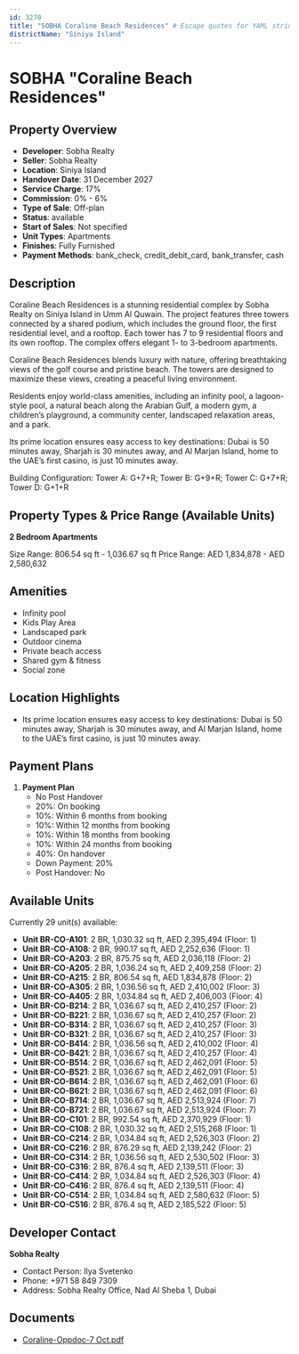 ```yaml
---
id: 3270
title: "SOBHA Coraline Beach Residences" # Escape quotes for YAML string
districtName: "Siniya Island"
---
```


# SOBHA "Coraline Beach Residences"

## Property Overview
- **Developer**: Sobha Realty
- **Seller**: Sobha Realty
- **Location**: Siniya Island
- **Handover Date**: 31 December 2027
- **Service Charge**: 17%
- **Commission**: 0% - 6%
- **Type of Sale**: Off-plan
- **Status**: available
- **Start of Sales**: Not specified
- **Unit Types**: Apartments
- **Finishes**: Fully Furnished
- **Payment Methods**: bank_check, credit_debit_card, bank_transfer, cash

## Description
Coraline Beach Residences is a stunning residential complex by Sobha Realty on Siniya Island in Umm Al Quwain. The project features three towers connected by a shared podium, which includes the ground floor, the first residential level, and a rooftop. Each tower has 7 to 9 residential floors and its own rooftop. The complex offers elegant 1- to 3-bedroom apartments.

Coraline Beach Residences blends luxury with nature, offering breathtaking views of the golf course and pristine beach. The towers are designed to maximize these views, creating a peaceful living environment.

Residents enjoy world-class amenities, including an infinity pool, a lagoon-style pool, a natural beach along the Arabian Gulf, a modern gym, a children’s playground, a community center, landscaped relaxation areas, and a park.

Its prime location ensures easy access to key destinations: Dubai is 50 minutes away, Sharjah is 30 minutes away, and Al Marjan Island, home to the UAE’s first casino, is just 10 minutes away.

Building Configuration: Tower A: G+7+R; Tower B: G+9+R; Tower C: G+7+R; Tower D: G+1+R

## Property Types & Price Range (Available Units)
**2 Bedroom Apartments**

Size Range: 806.54 sq ft - 1,036.67 sq ft
Price Range: AED 1,834,878 - AED 2,580,632

## Amenities
- Infinity pool
- Kids Play Area
- Landscaped park
- Outdoor cinema
- Private beach access
- Shared gym & fitness
- Social zone

## Location Highlights
- Its prime location ensures easy access to key destinations: Dubai is 50 minutes away, Sharjah is 30 minutes away, and Al Marjan Island, home to the UAE’s first casino, is just 10 minutes away.

## Payment Plans
1. **Payment Plan**
   - No Post Handover
   - 20%: On booking
   - 10%: Within 6 months from  booking
   - 10%: Within 12 months from  booking
   - 10%: Within 18 months from  booking
   - 10%: Within 24 months from  booking
   - 40%: On handover
   - Down Payment: 20%
   - Post Handover: No

## Available Units
Currently 29 unit(s) available:
- **Unit BR-CO-A101**: 2 BR, 1,030.32 sq ft, AED 2,395,494 (Floor: 1)
- **Unit BR-CO-A108**: 2 BR, 990.17 sq ft, AED 2,252,636 (Floor: 1)
- **Unit BR-CO-A203**: 2 BR, 875.75 sq ft, AED 2,036,118 (Floor: 2)
- **Unit BR-CO-A205**: 2 BR, 1,036.24 sq ft, AED 2,409,258 (Floor: 2)
- **Unit BR-CO-A215**: 2 BR, 806.54 sq ft, AED 1,834,878 (Floor: 2)
- **Unit BR-CO-A305**: 2 BR, 1,036.56 sq ft, AED 2,410,002 (Floor: 3)
- **Unit BR-CO-A405**: 2 BR, 1,034.84 sq ft, AED 2,406,003 (Floor: 4)
- **Unit BR-CO-B214**: 2 BR, 1,036.67 sq ft, AED 2,410,257 (Floor: 2)
- **Unit BR-CO-B221**: 2 BR, 1,036.67 sq ft, AED 2,410,257 (Floor: 2)
- **Unit BR-CO-B314**: 2 BR, 1,036.67 sq ft, AED 2,410,257 (Floor: 3)
- **Unit BR-CO-B321**: 2 BR, 1,036.67 sq ft, AED 2,410,257 (Floor: 3)
- **Unit BR-CO-B414**: 2 BR, 1,036.56 sq ft, AED 2,410,002 (Floor: 4)
- **Unit BR-CO-B421**: 2 BR, 1,036.67 sq ft, AED 2,410,257 (Floor: 4)
- **Unit BR-CO-B514**: 2 BR, 1,036.67 sq ft, AED 2,462,091 (Floor: 5)
- **Unit BR-CO-B521**: 2 BR, 1,036.67 sq ft, AED 2,462,091 (Floor: 5)
- **Unit BR-CO-B614**: 2 BR, 1,036.67 sq ft, AED 2,462,091 (Floor: 6)
- **Unit BR-CO-B621**: 2 BR, 1,036.67 sq ft, AED 2,462,091 (Floor: 6)
- **Unit BR-CO-B714**: 2 BR, 1,036.67 sq ft, AED 2,513,924 (Floor: 7)
- **Unit BR-CO-B721**: 2 BR, 1,036.67 sq ft, AED 2,513,924 (Floor: 7)
- **Unit BR-CO-C101**: 2 BR, 992.54 sq ft, AED 2,370,929 (Floor: 1)
- **Unit BR-CO-C108**: 2 BR, 1,030.32 sq ft, AED 2,515,268 (Floor: 1)
- **Unit BR-CO-C214**: 2 BR, 1,034.84 sq ft, AED 2,526,303 (Floor: 2)
- **Unit BR-CO-C216**: 2 BR, 876.29 sq ft, AED 2,139,242 (Floor: 2)
- **Unit BR-CO-C314**: 2 BR, 1,036.56 sq ft, AED 2,530,502 (Floor: 3)
- **Unit BR-CO-C316**: 2 BR, 876.4 sq ft, AED 2,139,511 (Floor: 3)
- **Unit BR-CO-C414**: 2 BR, 1,034.84 sq ft, AED 2,526,303 (Floor: 4)
- **Unit BR-CO-C416**: 2 BR, 876.4 sq ft, AED 2,139,511 (Floor: 4)
- **Unit BR-CO-C514**: 2 BR, 1,034.84 sq ft, AED 2,580,632 (Floor: 5)
- **Unit BR-CO-C516**: 2 BR, 876.4 sq ft, AED 2,185,522 (Floor: 5)

## Developer Contact
**Sobha Realty**
- Contact Person: Ilya Svetenko
- Phone: +971 58 849 7309
- Address: Sobha Realty Office, Nad Al Sheba 1, Dubai

## Documents
- [Coraline-Oppdoc-7 Oct.pdf](https://cdn.geniemap.net/2024/10/07/l7d1TWdReXS6xmSjVOpQlP4KucbO4JXkMc73j9Qe.pdf)
